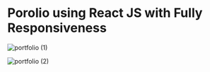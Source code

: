# Porolio using React JS with Fully Responsiveness

![portfolio (1)](https://github.com/SamiRasheed/3_Portfolio/assets/129277243/06c592f7-eb27-492e-8251-64833b43c61f)

![portfolio (2)](https://github.com/SamiRasheed/3_Portfolio/assets/129277243/da2e555d-e1f3-49e9-8e8e-c8c89f6bd902)

